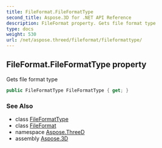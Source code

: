```yaml
---
title: FileFormat.FileFormatType
second_title: Aspose.3D for .NET API Reference
description: FileFormat property. Gets file format type
type: docs
weight: 530
url: /net/aspose.threed/fileformat/fileformattype/
---
```

## FileFormat.FileFormatType property

Gets file format type

```csharp
public FileFormatType FileFormatType { get; }
```

### See Also

* class [FileFormatType](../../fileformattype/)
* class [FileFormat](../)
* namespace [Aspose.ThreeD](../../fileformat/)
* assembly [Aspose.3D](../../../)


